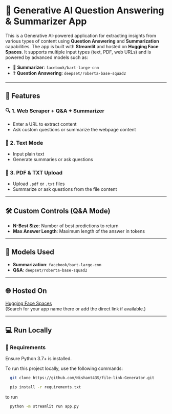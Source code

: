 # 🧠 Generative AI Question Answering & Summarizer App

This is a Generative AI-powered application for extracting insights from various types of content using **Question Answering** and **Summarization** capabilities. The app is built with **Streamlit** and hosted on **Hugging Face Spaces**. It supports multiple input types (text, PDF, web URLs) and is powered by advanced models such as:

- 🧾 **Summarizer**: `facebook/bart-large-cnn`
- ❓ **Question Answering**: `deepset/roberta-base-squad2`

---

## 🚀 Features

### 🔍 1. Web Scraper + Q&A + Summarizer
- Enter a URL to extract content
- Ask custom questions or summarize the webpage content

### 📝 2. Text Mode
- Input plain text
- Generate summaries or ask questions

### 📄 3. PDF & TXT Upload
- Upload `.pdf` or `.txt` files
- Summarize or ask questions from the file content

---

## 🛠️ Custom Controls (Q&A Mode)
- **N-Best Size**: Number of best predictions to return
- **Max Answer Length**: Maximum length of the answer in tokens

---

## 🧠 Models Used
- **Summarization**: `facebook/bart-large-cnn`
- **Q&A**: `deepset/roberta-base-squad2`

---

## 🌐 Hosted On
[Hugging Face Spaces](https://huggingface.co/spaces/)  
(Search for your app name there or add the direct link if available.)

---

## 💻 Run Locally

### 🔧 Requirements

Ensure Python 3.7+ is installed.

To run this project locally, use the following commands:

```bash
  git clone https://github.com/Nishant43S/file-link-Generator.git
```

```bash
  pip install -r requirements.txt
```
to run

```bash
  python -m streamlit run app.py
```
